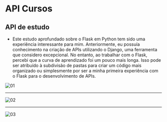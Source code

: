 # API Cursos

## API de estudo
- Este estudo aprofundado sobre o Flask em Python tem sido uma experiência interessante para mim. Anteriormente, eu possuía conhecimento na criação de APIs utilizando o  Django, uma ferramenta que considero excepcional. No entanto, ao trabalhar com o Flask, percebi que a curva de aprendizado foi um pouco mais longa. Isso pode ser atribuído à 
subdivisão de pastas para criar um código mais organizado ou simplesmente por ser a minha primeira experiência com o Flask para o desenvolvimento de APIs.

![01](https://github.com/borgesds/API_Cursos/assets/82332461/170908f9-4a6a-4664-8ff9-530f4f9ca56d)

-----------------------------------------------------------------------------------------------------------

![02](https://github.com/borgesds/API_Cursos/assets/82332461/ec51f0f6-ea9e-49b1-b920-8976185195b3)

-----------------------------------------------------------------------------------------------------------

![03](https://github.com/borgesds/API_Cursos/assets/82332461/b8c038da-5cb3-4aa4-8304-a25e3e4e7ac5)
